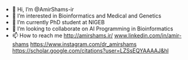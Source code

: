 - 👋 Hi, I’m @AmirShams-ir
- 👀 I’m interested in Bioinformatics and Medical and Genetics
- 🌱 I’m currently PhD student at NIGEB
- 💞️ I’m looking to collaborate on AI Programming in Bioinformatics
- 📫 How to reach me 
http://amirshams.ir/
www.linkedin.com/in/amir-shams
https://www.instagram.com/dr_amirshams
https://scholar.google.com/citations?user=LZSsEQYAAAAJ&hl

<!---
AmirShams-ir/AmirShams-ir is a ✨ special ✨ repository because its `README.md` (this file) appears on your GitHub profile.
You can click the Preview link to take a look at your changes.
--->
